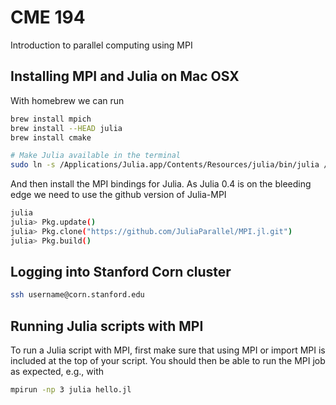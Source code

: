 # CME 194
Introduction to parallel computing using MPI
## Installing MPI and Julia on Mac OSX
With homebrew we can run 
```sh
brew install mpich
brew install --HEAD julia
brew install cmake

# Make Julia available in the terminal
sudo ln -s /Applications/Julia.app/Contents/Resources/julia/bin/julia /usr/bin/julia
```
And then install the MPI bindings for Julia. As Julia 0.4 is on the bleeding edge we need to use the github version of Julia-MPI
```sh
julia
julia> Pkg.update()
julia> Pkg.clone("https://github.com/JuliaParallel/MPI.jl.git")
julia> Pkg.build()
```

## Logging into Stanford Corn cluster
```sh
ssh username@corn.stanford.edu
```

## Running Julia scripts with MPI

To run a Julia script with MPI, first make sure that using MPI or import MPI is included at the top of your script. You should then be able to run the MPI job as expected, e.g., with

```sh
mpirun -np 3 julia hello.jl
```


